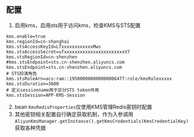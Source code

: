 

## 配置

1. 启用kms，启用sts用于访问kms，检查KMS与STS配置
```
kms.enable=true
kms.regionId=cn-shanghai
kms.stsAccessKeyId=LTxxxxxxxxxxxxMws
kms.stsAccessSecret=ufxxxxxxxxxxxxxxxxxxxxxxxV7
kms.stsRegionId=cn-shenzhen
#kms.stsEndpoint=sts.cn-shenzhen.aliyuncs.com
kms.stsEndpoint=sts.cn-shenzhen.aliyuncs.com
# STS扮演角色
kms.stsRoleArn=acs:ram::195000000000000006477:role/kmsRolexxxxx
kms.stsDuration=3600
# 定义sessionname用于区分STS token作用
kms.stsSession=APP-KMS-Session

```
2. bean `KmsRedisProperties`仅使用KMS管理Redis密钥时配置
3. 其他密钥相关配置自行确定获取机制，作为入参调用`AliyunKmsManager.getInstance().getKmsCredentials(KmsCredentialKey)`获取各种凭据